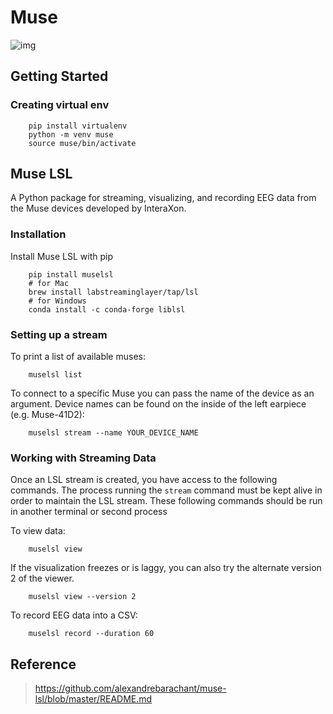 # Muse
![img](https://github.com/alexandrebarachant/muse-lsl/blob/master/blinks.png?raw=true)

## Getting Started

### Creating virtual env
``` 
    pip install virtualenv
    python -m venv muse
    source muse/bin/activate
```

## Muse LSL
A Python package for streaming, visualizing, and recording EEG data from the Muse devices developed by InteraXon.

### Installation
Install Muse LSL with pip

```
    pip install muselsl
    # for Mac
    brew install labstreaminglayer/tap/lsl
    # for Windows
    conda install -c conda-forge liblsl
```
### Setting up a stream
To print a list of available muses:

```
    muselsl list
```

To connect to a specific Muse you can pass the name of the device as an argument. Device names can be found on the inside of the left earpiece (e.g. Muse-41D2):

```
    muselsl stream --name YOUR_DEVICE_NAME
```

### Working with Streaming Data

Once an LSL stream is created, you have access to the following commands.
The process running the `stream` command must be kept alive in order to maintain the LSL stream. 
These following commands should be run in another terminal or second process

To view data:
```
    muselsl view
```

If the visualization freezes or is laggy, you can also try the alternate version 2 of the viewer. 
```
    muselsl view --version 2
```

To record EEG data into a CSV:
```
    muselsl record --duration 60  
```

## Reference 
> https://github.com/alexandrebarachant/muse-lsl/blob/master/README.md




















